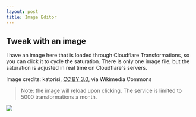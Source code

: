 ```yaml
---
layout: post
title: Image Editor
---
```

## Tweak with an image
I have an image here that is loaded through Cloudflare Transformations, so you can click it to cycle the saturation. There is only one image file, but the saturation is adjusted in real time on Cloudflare's servers.

Image credits: katorisi, [CC BY 3.0](https://creativecommons.org/licenses/by/3.0), via Wikimedia Commons

> Note: the image will reload upon clicking. The service is limited to 5000 transformations a month.

<img src="https://mdmackint.xyz/cdn-cgi/image/saturation=1.0/chrysanthemum.jpg" onclick="switch(document.querySelector('#image1').src){case 'https://mdmackint.xyz/cdn-cgi/image/saturation=1.0/chrysanthemum.jpg': document.querySelector('#image1').src='https://mdmackint.xyz/cdn-cgi/image/saturation=2.0/chrysanthemum.jpg';break;case 'https://mdmackint.xyz/cdn-cgi/image/saturation=2.0/chrysanthemum.jpg': document.querySelector('#image1').src='https://mdmackint.xyz/cdn-cgi/image/saturation=0.5/chrysanthemum.jpg';break;case 'https://mdmackint.xyz/cdn-cgi/image/saturation=0.5/chrysanthemum.jpg': document.querySelector('#image1').src='https://mdmackint.xyz/cdn-cgi/image/saturation=1.0/chrysanthemum.jpg';break;default: document.querySelector('#image1').src='https://mdmackint.xyz/cdn-cgi/image/saturation=1.0/chrysanthemum.jpg';break;}" id="image1" class="transformations">
